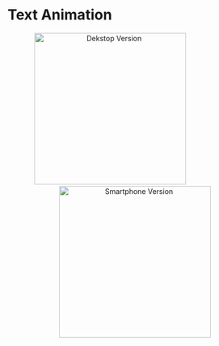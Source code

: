 # Text Animation
[//]: # (Add your gifs/images here:)
<div align="center">
  <img src="https://media0.giphy.com/media/ZaROiiZvsFmtdcgsVG/giphy.gif?cid=790b76112f1b131fb550ca40117a7bcac1fbccc80c9d4977&rid=giphy.gif&ct=g" alt="Dekstop Version" height="300">&nbsp&nbsp&nbsp&nbsp&nbsp&nbsp&nbsp&nbsp&nbsp&nbsp&nbsp&nbsp&nbsp&nbsp&nbsp&nbsp&nbsp&nbsp&nbsp&nbsp&nbsp&nbsp&nbsp&nbsp&nbsp
  <img src="https://media3.giphy.com/media/te5RcuGY7a67KnGdEd/giphy.gif?cid=790b761180910cdf9e6732d7c1db9281e843090889dbe2ff&rid=giphy.gif&ct=g" alt="Smartphone Version" height="300">
  
</div>
